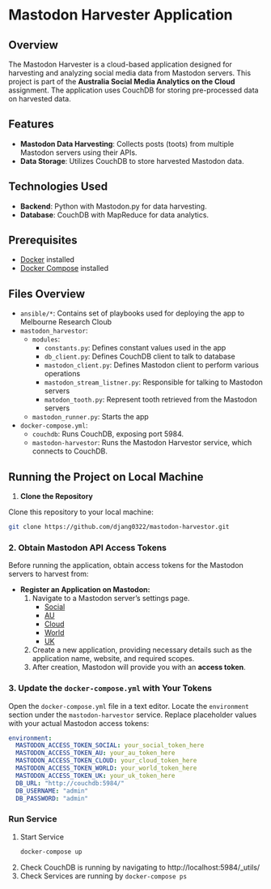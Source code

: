 # Mastodon Harvester Application

## Overview

The Mastodon Harvester is a cloud-based application designed for harvesting and analyzing social media data from Mastodon servers. This project is part of the **Australia Social Media Analytics on the Cloud** assignment. The application uses CouchDB for storing pre-processed data on harvested data.

## Features

- **Mastodon Data Harvesting**: Collects posts (toots) from multiple Mastodon servers using their APIs.
- **Data Storage**: Utilizes CouchDB to store harvested Mastodon data.

## Technologies Used

- **Backend**: Python with Mastodon.py for data harvesting.
- **Database**: CouchDB with MapReduce for data analytics.

## Prerequisites

- [Docker](https://docs.docker.com/get-docker/) installed
- [Docker Compose](https://docs.docker.com/compose/install/) installed

## Files Overview

- `ansible/*`: Contains set of playbooks used for deploying the app to Melbourne Research Cloub
- `mastodon_harvestor`:
  - `modules`:
    - `constants.py`: Defines constant values used in the app
    - `db_client.py`: Defines CouchDB client to talk to database
    - `mastodon_client.py`: Defines Mastodon client to perform various operations
    - `mastodon_stream_listner.py`: Responsible for talking to Mastodon servers
    - `matodon_tooth.py`: Represent tooth retrieved from the Mastodon servers
  - `mastodon_runner.py`: Starts the app
- `docker-compose.yml`:
  - `couchdb`: Runs CouchDB, exposing port 5984.
  - `mastodon-harvestor`: Runs the Mastodon Harvestor service, which connects to CouchDB.

## Running the Project on Local Machine

1. **Clone the Repository**

Clone this repository to your local machine:
```bash
git clone https://github.com/djang0322/mastodon-harvestor.git
```

### 2. Obtain Mastodon API Access Tokens

Before running the application, obtain access tokens for the Mastodon servers to harvest from:

- **Register an Application on Mastodon:**
  1. Navigate to a Mastodon server’s settings page.
      - [Social](https://mastodon.social)
      - [AU](https://mastodon.au)
      - [Cloud](https://mastodon.cloud)
      - [World](https://mastodon.world)
      - [UK](https://mastodonapp.uk)
  2. Create a new application, providing necessary details such as the application name, website, and required scopes.
  3. After creation, Mastodon will provide you with an **access token**.

### 3. Update the `docker-compose.yml` with Your Tokens

Open the `docker-compose.yml` file in a text editor. Locate the `environment` section under the `mastodon-harvestor` service. Replace placeholder values with your actual Mastodon access tokens:

```yaml
environment:
  MASTODON_ACCESS_TOKEN_SOCIAL: your_social_token_here
  MASTODON_ACCESS_TOKEN_AU: your_au_token_here
  MASTODON_ACCESS_TOKEN_CLOUD: your_cloud_token_here
  MASTODON_ACCESS_TOKEN_WORLD: your_world_token_here
  MASTODON_ACCESS_TOKEN_UK: your_uk_token_here
  DB_URL: "http://couchdb:5984/"
  DB_USERNAME: "admin"
  DB_PASSWORD: "admin"
```

### Run Service

1. Start Service
    ```bash
    docker-compose up
    ```
2. Check CouchDB is running by navigating to http://localhost:5984/_utils/
3. Check Services are running by `docker-compose ps`
